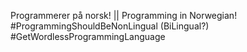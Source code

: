 Programmerer på norsk! || Programming in Norwegian!
#ProgrammingShouldBeNonLingual (BiLingual?)
#GetWordlessProgrammingLanguage 
